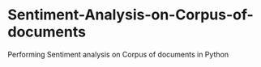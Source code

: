 # Sentiment-Analysis-on-Corpus-of-documents
Performing Sentiment analysis on Corpus of documents in Python
